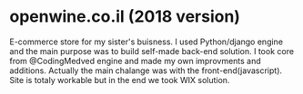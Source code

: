 # openwine.co.il (2018 version)
E-commerce store for my sister's buisness. 
I used Python/django engine and the main purpose was to build self-made back-end solution. 
I took core from @CodingMedved engine and made my own improvments and additions.
Actually the main chalange was with the front-end(javascript).
Site is totaly workable but in the end we took WIX solution.

